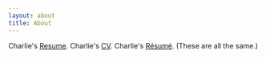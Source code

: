 ```yaml
---
layout: about
title: About
---
```

<!-- 
## Pithy Narrative

Charlie -->

<!-- 
You can find the source code for Minima at GitHub:
[jekyll][jekyll-organization] /
[minima](https://github.com/jekyll/minima)

You can find the source code for Jekyll at GitHub:
[jekyll][jekyll-organization] /
[jekyll](https://github.com/jekyll/jekyll)


[jekyll-organization]: https://github.com/jekyll
 -->

Charlie's [Resume]({{site.url}}/assets/documents/Gagnon-Charlie.pdf). Charlie's [CV]({{site.url}}/assets/documents/Gagnon-Charlie.pdf). Charlie's [Résumé]({{site.url}}/assets/documents/Gagnon-Charlie.pdf). (These are all the same.) <br>

